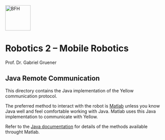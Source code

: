 <a href="https://www.bfh.ch/de/studium/bachelor/mikro-medizintechnik/" target="blank">
<img src="https://www.bfh.ch/dam/jcr:63dbff1d-5056-4168-b6ce-acfdf8415ef8/Logo%20BFH.svg" alt="BFH" width="80"/>
</a>

# Robotics 2 – Mobile Robotics

Prof. Dr. Gabriel Gruener

## Java Remote Communication
This directory contains the Java implementation of the Yellow communication protocol.

The preferred method to interact with the robot is [Matlab](../Matlab/) unless you know Java well and feel comfortable working with Java. Matlab uses this Java implementation to communicate with Yellow.

Refer to the [Java documentation](doc/index.html) for details of the methods available throught Matlab.
